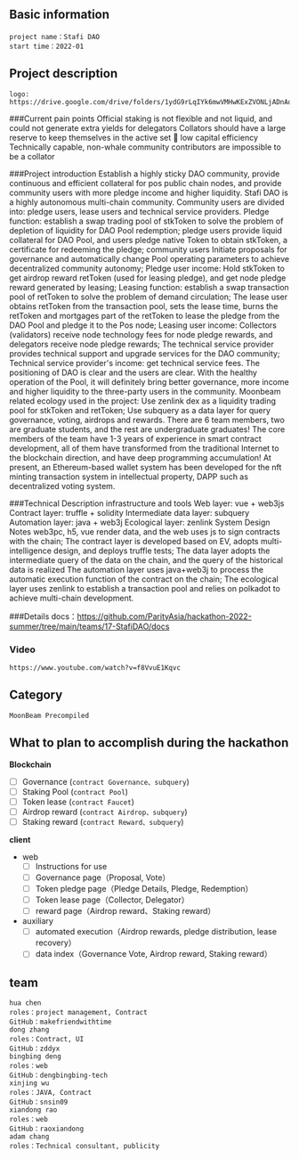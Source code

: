 ## Basic information
    project name：Stafi DAO
    start time：2022-01

## Project description
    logo: https://drive.google.com/drive/folders/1ydG9rLqIYk6mwVMHwKExZVONLjADnAq9

###Current pain points
    Official staking is not flexible and not liquid, and could not generate extra yields for delegators
    Collators should have a large reserve to keep themselves in the active set  low capital efficiency
    Technically capable, non-whale community contributors are impossible to be a collator

###Project introduction
    Establish a highly sticky DAO community, provide continuous and efficient collateral for pos public chain nodes, and provide community users with more pledge income and higher liquidity.
    Stafi DAO is a highly autonomous multi-chain community. Community users are divided into: pledge users, lease users and technical service providers.
    Pledge function: establish a swap trading pool of stkToken to solve the problem of depletion of liquidity for DAO Pool redemption; pledge users provide liquid collateral for DAO Pool, and users pledge native Token to obtain stkToken, a certificate for redeeming the pledge; community users Initiate proposals for governance and automatically change Pool operating parameters to achieve decentralized community autonomy;
    Pledge user income: Hold stkToken to get airdrop reward retToken (used for leasing pledge), and get node pledge reward generated by leasing;
    Leasing function: establish a swap transaction pool of retToken to solve the problem of demand circulation;
    The lease user obtains retToken from the transaction pool, sets the lease time, burns the retToken and mortgages part of the retToken to lease the pledge from the DAO Pool and pledge it to the Pos node;
    Leasing user income: Collectors (validators) receive node technology fees for node pledge rewards, and delegators receive node pledge rewards;
    The technical service provider provides technical support and upgrade services for the DAO community;
    Technical service provider's income: get technical service fees.
    The positioning of DAO is clear and the users are clear. With the healthy operation of the Pool, it will definitely bring better governance, more income and higher liquidity to the three-party users in the community.
    Moonbeam related ecology used in the project:
    Use zenlink dex as a liquidity trading pool for stkToken and retToken;
    Use subquery as a data layer for query governance, voting, airdrops and rewards.
    There are 6 team members, two are graduate students, and the rest are undergraduate graduates! The core members of the team have 1-3 years of experience in smart contract development, all of them have transformed from the traditional Internet to the blockchain direction, and have deep programming accumulation! At present, an Ethereum-based wallet system has been developed for the nft minting transaction system in intellectual property,
    DAPP such as decentralized voting system.

###Technical Description
    infrastructure and tools
    Web layer: vue + web3js
    Contract layer: truffle + solidity
    Intermediate data layer: subquery
    Automation layer: java + web3j
    Ecological layer: zenlink
    System Design Notes
    web3pc, h5, vue render data, and the web uses js to sign contracts with the chain;
    The contract layer is developed based on EV, adopts multi-intelligence design, and deploys truffle tests;
    The data layer adopts the intermediate query of the data on the chain, and the query of the historical data is realized
    The automation layer uses java+web3j to process the automatic execution function of the contract on the chain;
    The ecological layer uses zenlink to establish a transaction pool and relies on polkadot to achieve multi-chain development.

###Details
    docs：https://github.com/ParityAsia/hackathon-2022-summer/tree/main/teams/17-StafiDAO/docs

### Video
    https://www.youtube.com/watch?v=f8VvuE1Kqvc

## Category
    MoonBeam Precompiled

## What to plan to accomplish during the hackathon

**Blockchain**

  - [ ] Governance (`contract Governance、subquery`)
  - [ ] Staking Pool (`contract Pool`)
  - [ ] Token lease (`contract Faucet`)
  - [ ] Airdrop reward (`contract Airdrop、subquery`)
  - [ ] Staking reward (`contract Reward、subquery`)

**client**

- web
  - [ ] Instructions for use
  - [ ] Governance page（Proposal, Vote）
  - [ ] Token pledge page（Pledge Details, Pledge, Redemption）
  - [ ] Token lease page（Collector, Delegator）
  - [ ] reward page（Airdrop reward、Staking reward）

- auxiliary
  - [ ] automated execution（Airdrop rewards, pledge distribution, lease recovery）
  - [ ] data index（Governance Vote, Airdrop reward, Staking reward）

## team
    hua chen
    roles：project management, Contract
    GitHub：makefriendwithtime
    dong zhang
    roles：Contract, UI
    GitHub：zddyx
    bingbing deng
    roles：web
    GitHub：dengbingbing-tech
    xinjing wu
    roles：JAVA, Contract
    GitHub：snsin09
    xiandong rao
    roles：web
    GitHub：raoxiandong
    adam chang
    roles：Technical consultant, publicity
